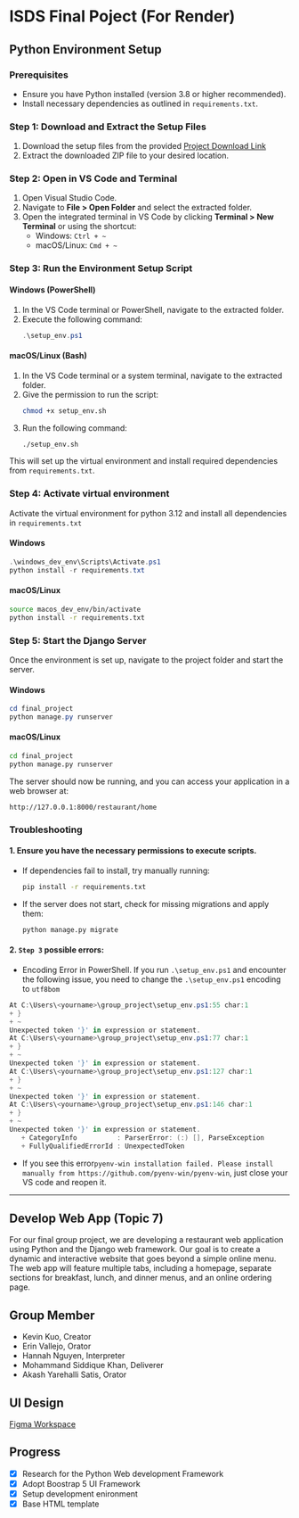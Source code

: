 # ISDS Final Poject (For Render)
## Python Environment Setup

### Prerequisites
- Ensure you have Python installed (version 3.8 or higher recommended).
- Install necessary dependencies as outlined in `requirements.txt`.

### Step 1: Download and Extract the Setup Files
1. Download the setup files from the provided 
   [Project Download Link](https://www.dropbox.com/home/Yin-Bo%20Kuo/2025%20Spring/ISDS%20558%20Advance%20Software%20Development%20Web%20Application/group%207%20final%20project/Source%20Code)
2. Extract the downloaded ZIP file to your desired location.

### Step 2: Open in VS Code and Terminal
1. Open Visual Studio Code.
2. Navigate to **File > Open Folder** and select the extracted folder.
3. Open the integrated terminal in VS Code by clicking **Terminal > New Terminal** or using the shortcut:
   - Windows: `Ctrl + ~`
   - macOS/Linux: `Cmd + ~`

### Step 3: Run the Environment Setup Script
#### Windows (PowerShell)
1. In the VS Code terminal or PowerShell, navigate to the extracted folder.
2. Execute the following command:
   ```powershell
   .\setup_env.ps1
   ```

#### macOS/Linux (Bash)
1. In the VS Code terminal or a system terminal, navigate to the extracted folder.
2. Give the permission to run the script:
   ```bash
   chmod +x setup_env.sh
   ```
2. Run the following command:
   ```bash
   ./setup_env.sh
   ```

This will set up the virtual environment and install required dependencies from `requirements.txt`.

### Step 4: Activate virtual environment
Activate the virtual environment for python 3.12 and install all dependencies in `requirements.txt`
#### Windows
```powershell
.\windows_dev_env\Scripts\Activate.ps1
python install -r requirements.txt
```
#### macOS/Linux
```bash
source macos_dev_env/bin/activate
python install -r requirements.txt
```

### Step 5: Start the Django Server
Once the environment is set up, navigate to the project folder and start the server.

#### Windows
```powershell
cd final_project
python manage.py runserver
```

#### macOS/Linux
```bash
cd final_project
python manage.py runserver
```

The server should now be running, and you can access your application in a web browser at:
```
http://127.0.0.1:8000/restaurant/home
```

### Troubleshooting
#### 1. Ensure you have the necessary permissions to execute scripts.
- If dependencies fail to install, try manually running:
  ```bash
  pip install -r requirements.txt
  ```
- If the server does not start, check for missing migrations and apply them:
  ```bash
  python manage.py migrate
  ```
#### 2. `Step 3` possible errors:
   + Encoding Error in PowerShell. If you run `.\setup_env.ps1` and encounter the following issue, you need to change the `.\setup_env.ps1` encoding to `utf8bom`
   ```powershell
   At C:\Users\<yourname>\group_project\setup_env.ps1:55 char:1
   + }
   + ~
   Unexpected token '}' in expression or statement.
   At C:\Users\<yourname>\group_project\setup_env.ps1:77 char:1
   + }
   + ~
   Unexpected token '}' in expression or statement.
   At C:\Users\<yourname>\group_project\setup_env.ps1:127 char:1
   + }
   + ~
   Unexpected token '}' in expression or statement.
   At C:\Users\<yourname>\group_project\setup_env.ps1:146 char:1
   + }
   + ~
   Unexpected token '}' in expression or statement.
      + CategoryInfo          : ParserError: (:) [], ParseException
      + FullyQualifiedErrorId : UnexpectedToken

   ```

   + If you see this error`pyenv-win installation failed. Please install manually from https://github.com/pyenv-win/pyenv-win`, just close your VS code and reopen it.
---

## Develop Web App (Topic 7)
For our final group project, we are developing a restaurant web
application using Python and the Django web framework. Our goal is to
create a dynamic and interactive website that goes beyond a simple
online menu. The web app will feature multiple tabs, including a
homepage, separate sections for breakfast, lunch, and dinner menus,
and an online ordering page.

## Group Member
+ Kevin Kuo, Creator
+ Erin Vallejo, Orator
+ Hannah Nguyen, Interpreter
+ Mohammand Siddique Khan, Deliverer
+ Akash Yarehalli Satis, Orator

## UI Design

[Figma Workspace](https://www.figma.com/design/576Wocaf7E4dsJbYljJaso/Restaurant-Web-App?node-id=0-1&t=nmuGb90mpe9oR6oa-1)

## Progress

- [x] Research for the Python Web development Framework
- [x] Adopt Boostrap 5 UI Framework
- [x] Setup development enironment
- [x] Base HTML template
